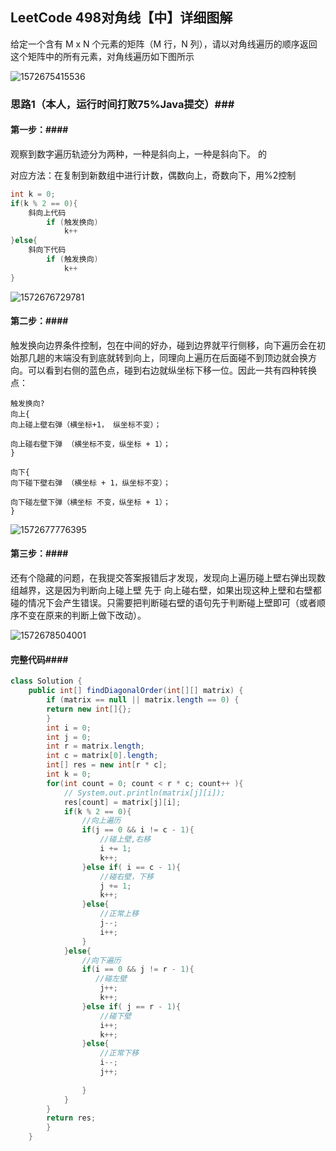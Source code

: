 ## LeetCode 498对角线【中】详细图解



给定一个含有 M x N 个元素的矩阵（M 行，N 列），请以对角线遍历的顺序返回这个矩阵中的所有元素，对角线遍历如下图所示 

![1572675415536](C:\Users\86158\AppData\Local\Temp\1572675415536.png)

### 思路1（本人，运行时间打败75%Java提交）###



#### 第一步：####

观察到数字遍历轨迹分为两种，一种是斜向上，一种是斜向下。 的

对应方法：在复制到新数组中进行计数，偶数向上，奇数向下，用%2控制

```java
int k = 0;
if(k % 2 == 0){
    斜向上代码
        if (触发换向)
            k++
}else{
    斜向下代码
        if (触发换向)
            k++
}
```

![1572676729781](C:\Users\86158\AppData\Local\Temp\1572676729781.png)

#### 第二步：####

触发换向边界条件控制，包在中间的好办，碰到边界就平行侧移，向下遍历会在初始那几趟的末端没有到底就转到向上，同理向上遍历在后面碰不到顶边就会换方向。可以看到右侧的蓝色点，碰到右边就纵坐标下移一位。因此一共有四种转换点：

```
触发换向?
向上{
向上碰上壁右弹（横坐标+1， 纵坐标不变）；

向上碰右壁下弹 （横坐标不变，纵坐标 + 1）；
}

向下{
向下碰下壁右弹 （横坐标 + 1，纵坐标不变）；

向下碰左壁下弹（横坐标 不变，纵坐标 + 1）；  
}

```



![1572677776395](C:\Users\86158\AppData\Local\Temp\1572677776395.png)

#### 第三步：####

还有个隐藏的问题，在我提交答案报错后才发现，发现向上遍历碰上壁右弹出现数组越界，这是因为判断向上碰上壁 先于 向上碰右壁，如果出现这种上壁和右壁都碰的情况下会产生错误。只需要把判断碰右壁的语句先于判断碰上壁即可（或者顺序不变在原来的判断上做下改动）。

![1572678504001](C:\Users\86158\AppData\Local\Temp\1572678504001.png)

#### 完整代码####

```java
class Solution {
    public int[] findDiagonalOrder(int[][] matrix) {
        if (matrix == null || matrix.length == 0) {
        return new int[]{};
        }
        int i = 0;
        int j = 0;
        int r = matrix.length;
        int c = matrix[0].length;
        int[] res = new int[r * c];
        int k = 0;
        for(int count = 0; count < r * c; count++ ){
            // System.out.println(matrix[j][i]);
            res[count] = matrix[j][i];
            if(k % 2 == 0){
                //向上遍历
                if(j == 0 && i != c - 1){
                    //碰上壁,右移
                    i += 1;
                    k++;
                }else if( i == c - 1){
                    //碰右壁，下移
                    j += 1;
                    k++;
                }else{
                    //正常上移
                    j--;
                    i++;                 
                }                             
            }else{
                //向下遍历
                if(i == 0 && j != r - 1){
                   //碰左壁
                    j++;
                    k++;
                }else if( j == r - 1){
                    //碰下壁
                    i++;
                    k++;
                }else{
                    //正常下移
                    i--;
                    j++;
                    
                }
            }
        }
        return res;
        }
    }
```

